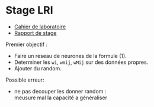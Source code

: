 # Stage LRI
 - [Cahier de laboratoire](https://github.com/QuentinN42/Cahier_De_Laboratoire_LRI)
 - [Rapport de stage](https://github.com/QuentinN42/Rapport_Stage_S4_Charpak)

Premier objectif :
 - Faire un reseau de neurones de la formule (1).
 - Determiner les `wi`, `wmij`, `wMij` sur des données propres.
 - Ajouter du random.

Possible erreur:
 - ne pas decouper les donner random : \
    meusure mal la capacité a généraliser
